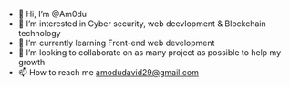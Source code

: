 - 👋 Hi, I’m @Am0du
- 👀 I’m interested in Cyber security, web deevlopment & Blockchain technology
- 🌱 I’m currently learning Front-end web development
- 💞️ I’m looking to collaborate on as many project as possible to help my growth
- 📫 How to reach me amodudavid29@gmail.com

<!---
Am0du/Am0du is a ✨ special ✨ repository because its `README.md` (this file) appears on your GitHub profile.
You can click the Preview link to take a look at your changes.
--->
